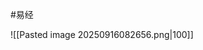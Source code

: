#易经 

![[Pasted image 20250916082656.png|100]]
































































